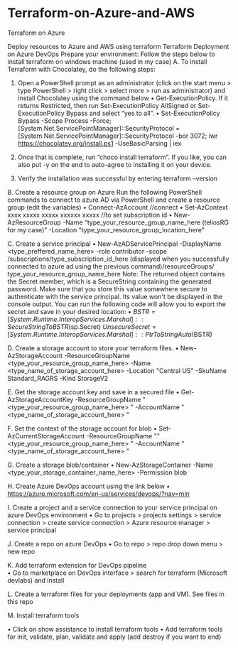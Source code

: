 # Terraform-on-Azure-and-AWS

Terraform on Azure

Deploy resources to Azure and AWS using terraform
Terraform Deployment on Azure DevOps
Prepare your environment: Follow the steps below to install terraform on windows machine (used in my case)
A.	To install Terraform with Chocolatey, do the following steps:
1.	Open a PowerShell prompt as an administrator (click on the start menu > type PowerShell > right click > select more > run as administrator) and install Chocolatey using the command below
•	Get-ExecutionPolicy. If it returns Restricted, then run Set-ExecutionPolicy AllSigned or Set-ExecutionPolicy Bypass and select “yes to all”.
•	Set-ExecutionPolicy Bypass -Scope Process -Force; [System.Net.ServicePointManager]::SecurityProtocol = [System.Net.ServicePointManager]::SecurityProtocol -bor 3072; iwr https://chocolatey.org/install.ps1 -UseBasicParsing | iex

2.	Once that is complete, run “choco install terraform”. If you like, you can also put -y on the end to auto-agree to installing it on your device.
3.	Verify the installation was successful by entering terraform –version

B.	Create a resource group on Azure
Run the following PowerShell commands to connect to azure AD via PowerShell and create a resource group (edit the variables)
•	Connect-AzAccount  //connect
•	Set-AzContext xxxx xxxxx xxxxx xxxxxx xxxxx   //to set subscription id
•	New-AzResourceGroup -Name “type_your_resource_group_name_here (teliosRG for my case)” -Location "type_your_resource_group_location_here"  

C.	Create a service principal 
•	New-AzADServicePrincipal -DisplayName <type_preffered_name_here> -role contributor -scope /subscriptions/type_subscription_id_here (displayed when you successfully connected to azure ad using the previous command)/resourceGroups/ type_your_resource_group_name_here
Note: The returned object contains the Secret member, which is a SecureString containing the generated password. Make sure that you store this value somewhere secure to authenticate with the service principal. Its value won't be displayed in the console output.
You can run the following code will allow you to export the secret and save in your desired location: 
•	$BSTR = [System.Runtime.InteropServices.Marshal]::SecureStringToBSTR($sp.Secret)
               $UnsecureSecret = [System.Runtime.InteropServices.Marshal]::PtrToStringAuto($BSTR)

D.	Create a storage account to store your terraform files.
•	New-AzStorageAccount -ResourceGroupName <type_your_resource_group_name_here> -Name <type_name_of_storage_account_here> -Location "Central US" -SkuName Standard_RAGRS -Kind StorageV2

E.	Get the storage account key and save in a secured file
•	Get-AzStorageAccountKey -ResourceGroupName "<type_your_resource_group_name_here> " -AccountName "<type_name_of_storage_account_here> " 

F.	Set the context of the storage account for blob
•	Set-AzCurrentStorageAccount -ResourceGroupName ""<type_your_resource_group_name_here> " -AccountName "<type_name_of_storage_account_here> "

G.	Create a storage blob/container
•	New-AzStorageContainer -Name <type_your_storage_container_name_here>  -Permission blob

H.	Create Azure DevOps account using the link below
•	https://azure.microsoft.com/en-us/services/devops/?nav=min

I.	Create a project and a service connection to your service principal on azure DevOps environment
•	Go to projects > projects settings > service connection > create service connection > Azure resource manager > service principal

J.	Create a repo on azure DevOps 
•	Go to repo > repo drop down menu > new repo

K.	Add terraform extension for DevOps pipeline  
•	Go to marketplace on DevOps interface > search for terraform (Microsoft devlabs) and install

L.	Create a terraform files for your deployments (app and VM). See files in this repo

M.	Install terraform tools

•	Click on show assistance to install terraform tools
•	Add terraform tools for init, validate, plan, validate and apply (add destroy if you want to end)
